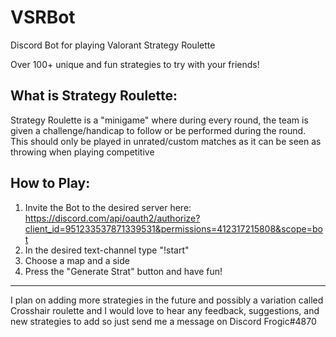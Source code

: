 # VSRBot
Discord Bot for playing Valorant Strategy Roulette

Over 100+ unique and fun strategies to try with your friends!

What is Strategy Roulette:
------------------------------------------------------
Strategy Roulette is a "minigame" where during every round, the team is given a challenge/handicap
to follow or be performed during the round. This should only be played in unrated/custom matches as 
it can be seen as throwing when playing competitive

How to Play:
------------------------------------------------------
1. Invite the Bot to the desired server here: https://discord.com/api/oauth2/authorize?client_id=951233537871339531&permissions=412317215808&scope=bot
2. In the desired text-channel type "!start"
3. Choose a map and a side
4. Press the "Generate Strat" button and have fun!
-----------------------------------------------------

I plan on adding more strategies in the future and possibly a variation called Crosshair roulette and
I would love to hear any feedback, suggestions, and new strategies to add so just send me a message
on Discord Frogic#4870
